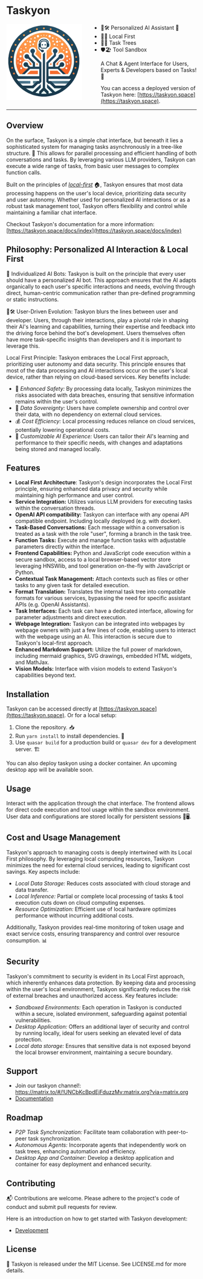 # Taskyon

<img align="left" src="/public/taskyon_fancy_logo.png" onerror="this.onerror=null; this.src='/taskyon_fancy_logo.png';" alt="Taskyon Fancy Logo" width="200" style="padding-right: 50px;"/>

- 👥🛠️ Personalized AI Assistant 🤖
- 🏡🌟 Local First
- 🌳✅ Task Trees
- 🛡️🏖️ Tool Sandbox

A Chat & Agent Interface for Users, Experts & Developers based on Tasks! 🚀

You can access a deployed version of Taskyon here: [https://taskyon.space](https://taskyon.space).

---

## Overview

On the surface, Taskyon is a simple chat interface, but beneath it lies a sophisticated system for managing tasks asynchronously in a tree-like structure. 🌳 This allows for parallel processing and efficient handling of both conversations and tasks. By leveraging various LLM providers, Taskyon can execute a wide range of tasks, from basic user messages to complex function calls.

Built on the principles of [_local-first_](https://dl.acm.org/doi/10.1145/3359591.3359737) 🏠, Taskyon ensures that most data processing happens on the user's local device, prioritizing data security and user autonomy. Whether used for personalized AI interactions or as a robust task management tool, Taskyon offers flexibility and control while maintaining a familiar chat interface.

Checkout Taskyon's documentation for a more information: [https://taskyon.space/docs/index](https://taskyon.space/docs/index)

## Philosophy: Personalized AI Interaction & Local First

🤖 Individualized AI Bots: Taskyon is built on the principle that every user should have a personalized AI bot. This approach ensures that the AI adapts organically to each user's specific interactions and needs, evolving through direct, human-centric communication rather than pre-defined programming or static instructions.

👥🛠️ User-Driven Evolution: Taskyon blurs the lines between user and developer. Users, through their interactions, play a pivotal role in shaping their AI's learning and capabilities, turning their expertise and feedback into the driving force behind the bot's development. Users themselves often have more task-specific insights than developers and it is important to leverage this.

Local First Principle: Taskyon embraces the Local First approach, prioritizing user autonomy and data security. This principle ensures that most of the data processing and AI interactions occur on the user's local device, rather than relying on cloud-based services. Key benefits include:

- 🔐 _Enhanced Safety:_ By processing data locally, Taskyon minimizes the risks associated with data breaches, ensuring that sensitive information remains within the user's control.
- 👑 _Data Sovereignty:_ Users have complete ownership and control over their data, with no dependency on external cloud services.
- 💰 _Cost Efficiency:_ Local processing reduces reliance on cloud services, potentially lowering operational costs.
- 🧪 _Customizable AI Experience:_ Users can tailor their AI's learning and performance to their specific needs, with changes and adaptations being stored and managed locally.

## Features

- **Local First Architecture**: Taskyon's design incorporates the Local First principle, ensuring enhanced data privacy and security while maintaining high performance and user control.
- **Service Integration:** Utilizes various LLM providers for executing tasks within the conversation threads.
- **OpenAI API compatibility:** Taskyon can interface with any openai API compatible endpoint. Including locally deployed (e.g. with docker).
- **Task-Based Conversations:** Each message within a conversation is treated as a task with the role "user", forming a branch in the task tree.
- **Function Tasks:** Execute and manage function tasks with adjustable parameters directly within the interface.
- **Frontend Capabilities:** Python and JavaScript code execution within a secure sandbox, access to a local browser-based vector store leveraging HNSWlib, and tool generation on-the-fly with JavaScript or Python.
- **Contextual Task Management:** Attach contexts such as files or other tasks to any given task for detailed execution.
- **Format Translation:** Translates the internal task tree into compatible formats for various services, bypassing the need for specific assistant APIs (e.g. OpenAI Assistants).
- **Task Interfaces:** Each task can have a dedicated interface, allowing for parameter adjustments and direct execution.
- **Webpage Integration:** Taskyon can be integrated into webpages by webpage owners with just a few lines of code, enabling users to interact with the webpage using an AI. This interaction is secure due to Taskyon's local-first approach.
- **Enhanced Markdown Support:** Utilize the full power of markdown, including mermaid graphics, SVG drawings, embedded HTML widgets, and MathJax.
- **Vision Models:** Interface with vision models to extend Taskyon's capabilities beyond text.

## Installation

Taskyon can be accessed directly at [https://taskyon.space](https://taskyon.space). Or for a local setup:

1. Clone the repository. 📥
2. Run `yarn install` to install dependencies. 🧶
3. Use `quasar build` for a production build or `quasar dev` for a development server. 🏗️

You can also deploy taskyon using a docker container. An upcoming desktop app will be available soon.

## Usage

Interact with the application through the chat interface. The frontend allows for direct code execution and tool usage within the sandbox environment. User data and configurations are stored locally for persistent sessions 💬🖥️.

## Cost and Usage Management

Taskyon's approach to managing costs is deeply intertwined with its Local First philosophy. By leveraging local computing resources, Taskyon minimizes the need for external cloud services, leading to significant cost savings. Key aspects include:

- _Local Data Storage:_ Reduces costs associated with cloud storage and data transfer.
- _Local Inference:_ Partial or complete local processing of tasks & tool execution cuts down on cloud computing expenses.
- _Resource Optimization:_ Efficient use of local hardware optimizes performance without incurring additional costs.

Additionally, Taskyon provides real-time monitoring of token usage and exact service costs, ensuring transparency and control over resource consumption. 📊

## Security

Taskyon's commitment to security is evident in its Local First approach, which inherently enhances data protection. By keeping data and processing within the user's local environment, Taskyon significantly reduces the risk of external breaches and unauthorized access. Key features include:

- _Sandboxed Environments:_ Each operation in Taskyon is conducted within a secure, isolated environment, safeguarding against potential vulnerabilities.
- _Desktop Application:_ Offers an additional layer of security and control by running locally, ideal for users seeking an elevated level of data protection.
- _Local data storage:_ Ensures that sensitive data is not exposed beyond the local browser environment, maintaining a secure boundary.

## Support

- Join our taskyon channel!: https://matrix.to/#/!UNCbKcBpdEjFduzzMv:matrix.org?via=matrix.org
- [Documentation](https://taskyon.space/docs/index)

## Roadmap

- _P2P Task Synchronization:_ Facilitate team collaboration with peer-to-peer task synchronization.
- _Autonomous Agents:_ Incorporate agents that independently work on task trees, enhancing automation and efficiency.
- _Desktop App and Container:_ Develop a desktop application and container for easy deployment and enhanced security.

## Contributing

📬 Contributions are welcome. Please adhere to the project's code of conduct and submit pull requests for review.

Here is an introduction on how to get started with Taskyon development:

- [Development](https://taskyon.space/docs/development)

## License

📃 Taskyon is released under the MIT License. See LICENSE.md for more details.
